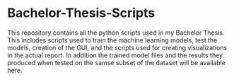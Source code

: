 # Bachelor-Thesis-Scripts
This repository contains all the python scripts used in my Bachelor Thesis. This includes scripts used to train the machine learning models, test the models, creation of the GUI, and the scripts used for creating visualizations in the actual report.
In addition the trained model files and the results they produced when tested on the samse subset of the dataset will be available here.
